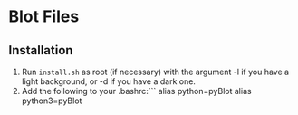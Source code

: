 # Blot Files
## Installation
1. Run `install.sh` as root (if necessary) with the argument -l if you have a light background, or -d if you have a dark one.
2. Add the following to your .bashrc:```
alias python=pyBlot
alias python3=pyBlot
```
